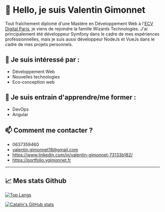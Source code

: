 # 👋 Hello, je suis Valentin Gimonnet
Tout fraîchement diplomé d'une Mastère en Développement Web à l'[ECV Digital Paris](https://www.ecv.fr/), je viens de rejoindre la famille Wizards Technologies.
J'ai principalement été développeur Symfony dans le cadre de mes expériences professionnelles, mais je suis aussi développeur NodeJs et VueJs dans le cadre de mes projets personnels.

## 👀 Je suis intéressé par :
- Développement Web
- Nouvelles technologies
- Eco-conception web

## 🌱 Je suis entrain d'apprendre/me former :
- DevOps
- Angular

## 📫 Comment me contacter ?
- 0637359460
- valentin.gimonnet18@gmail.com
- https://www.linkedin.com/in/valentin-gimonnet-73133b182/
- https://portfolio.vgimonnet.fr

---

## &#x1f4c8; Mes stats Github

[![Top Langs](https://github-readme-stats.vercel.app/api/top-langs/?username=vgimonnet&hide=java,html,css&theme=tokyonight)](https://github.com/anuraghazra/github-readme-stats)

[![Catalin's GitHub stats](https://github-readme-stats.vercel.app/api?username=vgimonnet&theme=tokyonight)](https://github.com/anuraghazra/github-readme-stats)

<!---
vgimonnet/vgimonnet is a ✨ special ✨ repository because its `README.md` (this file) appears on your GitHub profile.
You can click the Preview link to take a look at your changes.
--->
